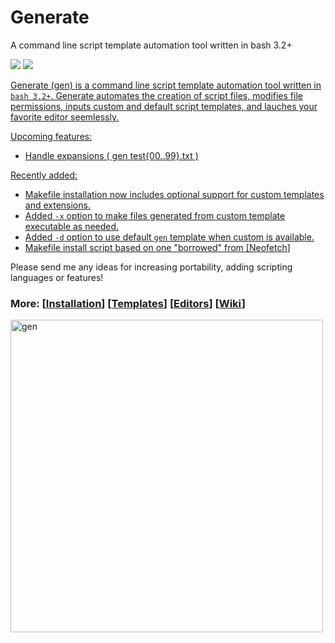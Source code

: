 # Generate
<p align="left">A command line script template automation tool written in bash 3.2+</p>

<p align="left">
<a href="./LICENSE.md"><img src="https://img.shields.io/github/license/membersincewayback/gen"></a>
<a href="https://github.com/membersincewayback/gen/releases"><img src="https://img.shields.io/github/v/release/membersincewayback/gen">
</p>

Generate (gen) is a command line script template automation tool written in `bash 3.2+`. Generate automates the creation of script files, modifies file permissions, inputs custom and default script templates, and lauches your favorite editor seemlessly.

Upcoming features:
  - Handle expansions ( gen test{00..99}.txt )

 Recently added:
  - Makefile installation now includes optional support for custom templates and extensions.
  - Added `-x` option to make files generated from custom template executable as needed.
  - Added `-d` option to use default `gen` template when custom is available.
  - Makefile install script based on one "borrowed" from \[[Neofetch](https://github.com/dylanaraps/neofetch)\]

 Please send me any ideas for increasing portability, adding scripting languages or features!

### More: \[[Installation](https://github.com/membersincewayback/gen/wiki/Installation)\] \[[Templates](https://github.com/membersincewayback/gen/wiki/Templates)\] \[[Editors](https://github.com/membersincewayback/gen/wiki/Editors)\] \[[Wiki](https://github.com/membersincewayback/gen/wiki)\]

<img src="https://i.imgur.com/ciStms5.gif" alt="gen" align="left" height="500px">
